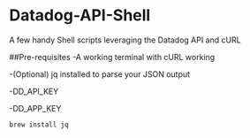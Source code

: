 # Datadog-API-Shell
A few handy Shell scripts leveraging the Datadog API and cURL

##Pre-requisites
-A working terminal with cURL working  

-(Optional) jq installed to parse your JSON output  

-DD_API_KEY  

-DD_APP_KEY  


```
brew install jq
```
